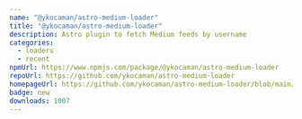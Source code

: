 ```yaml
---
name: "@ykocaman/astro-medium-loader"
title: "@ykocaman/astro-medium-loader"
description: Astro plugin to fetch Medium feeds by username
categories:
  - loaders
  - recent
npmUrl: https://www.npmjs.com/package/@ykocaman/astro-medium-loader
repoUrl: https://github.com/ykocaman/astro-medium-loader
homepageUrl: https://github.com/ykocaman/astro-medium-loader/blob/main/README.md
badge: new
downloads: 1007
---
```


